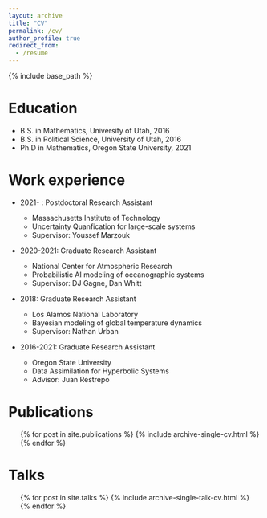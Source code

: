 ```yaml
---
layout: archive
title: "CV"
permalink: /cv/
author_profile: true
redirect_from:
  - /resume
---
```


{% include base_path %}

Education
======
* B.S. in Mathematics, University of Utah, 2016
* B.S. in Political Science, University of Utah, 2016
* Ph.D in Mathematics, Oregon State University, 2021

Work experience
======
* 2021- : Postdoctoral Research Assistant
  * Massachusetts Institute of Technology
  * Uncertainty Quanfication for large-scale systems
  * Supervisor: Youssef Marzouk

* 2020-2021: Graduate Research Assistant
  * National Center for Atmospheric Research
  * Probabilistic AI modeling of oceanographic systems
  * Supervisor: DJ Gagne, Dan Whitt

* 2018: Graduate Research Assistant
  * Los Alamos National Laboratory
  * Bayesian modeling of global temperature dynamics
  * Supervisor:  Nathan Urban

* 2016-2021: Graduate Research Assistant
  * Oregon State University
  * Data Assimilation for Hyperbolic Systems
  * Advisor: Juan Restrepo
  

Publications
======
  <ul>{% for post in site.publications %}
    {% include archive-single-cv.html %}
  {% endfor %}</ul>
  
Talks
======
  <ul>{% for post in site.talks %}
    {% include archive-single-talk-cv.html %}
  {% endfor %}</ul>
  
